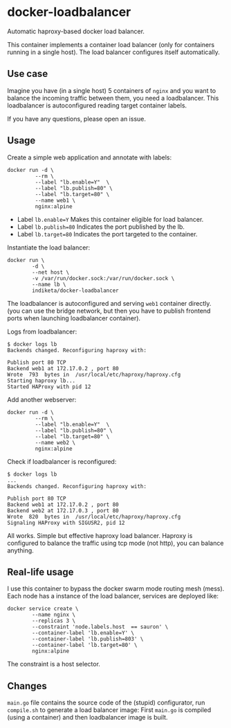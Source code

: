 # docker-loadbalancer
Automatic haproxy-based docker load balancer. 

This container implements a container load balancer (only for containers running in a single host). The load balancer configures itself automatically.

## Use case
Imagine you have (in a single host) 5 containers of ```nginx``` and you want to balance the incoming traffic between them, you need a loadbalancer. This loadbalancer is autoconfigured reading target container labels.

If you have any questions, please open an issue.

## Usage
Create a simple web application and annotate with labels:

```
docker run -d \
         --rm \
         --label "lb.enable=Y"  \
         --label "lb.publish=80" \
         --label "lb.target=80" \
         --name web1 \
         nginx:alpine
```
- Label ```lb.enable=Y``` Makes this container eligible for load balancer.
- Label ```lb.publish=80``` Indicates the port published by the lb.
- Label ```lb.target=80``` Indicates the port targeted to the container.

Instantiate the load balancer:

```
docker run \
        -d \
        --net host \
        -v /var/run/docker.sock:/var/run/docker.sock \
        --name lb \
        indiketa/docker-loadbalancer
```
The loadbalancer is autoconfigured and serving ```web1``` container directly. (you can use the bridge network, but then you have to publish frontend ports when launching loadbalancer container). 

Logs from loadbalancer:
```
$ docker logs lb
Backends changed. Reconfiguring haproxy with:

Publish port 80 TCP
Backend web1 at 172.17.0.2 , port 80
Wrote  793  bytes in  /usr/local/etc/haproxy/haproxy.cfg
Starting haproxy lb...
Started HAProxy with pid 12
```

Add another webserver:

```
docker run -d \
         --rm \
         --label "lb.enable=Y"  \
         --label "lb.publish=80" \
         --label "lb.target=80" \
         --name web2 \
         nginx:alpine
```
Check if loadbalancer is reconfigured:
```
$ docker logs lb
...
Backends changed. Reconfiguring haproxy with:

Publish port 80 TCP
Backend web1 at 172.17.0.2 , port 80
Backend web2 at 172.17.0.3 , port 80
Wrote  820  bytes in  /usr/local/etc/haproxy/haproxy.cfg
Signaling HAProxy with SIGUSR2, pid 12
```
All works.  Simple but effective haproxy load balancer. 
Haproxy is configured to balance the traffic using tcp mode (not http), you can balance anything.


## Real-life usage
I use this container to bypass the docker swarm mode routing mesh (mess). Each node has a instance of the load balancer, services are deployed like:

```
docker service create \
        --name nginx \
        --replicas 3 \
        --constraint 'node.labels.host  == sauron' \ 
        --container-label 'lb.enable=Y' \
        --container-label 'lb.publish=803' \
        --container-label 'lb.target=80' \
        nginx:alpine

```
The constraint is a host selector. 


## Changes
```main.go``` file contains the source code of the (stupid) configurator, run `compile.sh` to generate a load balancer image: First ```main.go``` is compiled (using a container) and then loadbalancer image is built.

